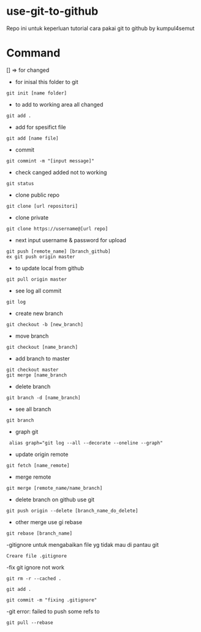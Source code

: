 # use-git-to-github
Repo ini untuk keperluan tutorial cara pakai git to github by kumpul4semut
# Command
[] => for changed


- for inisal this folder to git
```
git init [name folder]
```
- to add to working area all changed
```
git add .
```
- add for spesifict file
```
git add [name file]
```
- commit
```
git commint -m "[input message]"
```
- check canged added not to working
```
git status
```
- clone public repo
```
git clone [url repositori]
```
- clone private
```
git clone https://username@[url repo]
```
- next input username & password for upload
```
git push [remote_name] [branch_github]
ex git push origin master
```
- to update local from github
```
git pull origin master
```
- see log all commit
```
git log
```
- create new branch
```
git checkout -b [new_branch]
```
- move branch
```
git checkout [name_branch]
```
- add branch to master
```
git checkout master
git merge [name_branch
````
- delete branch
```
git branch -d [name_branch]
```
- see all branch
```
git branch
```
- graph git
```
 alias graph="git log --all --decorate --oneline --graph"
```
- update origin remote
```
git fetch [name_remote]
```
- merge remote
```
git merge [remote_name/name_branch]
```
- delete branch on github use git
```
git push origin --delete [branch_name_do_delete]
```
- other merge use gi rebase
```
git rebase [branch_name]
```
-gitignore untuk mengabaikan file yg tidak mau di pantau git
```
Creare file .gitignore
```
-fix git ignore not work
```
git rm -r --cached .

git add .

git commit -m "fixing .gitignore"
```
-git error: failed to push some refs to
```
git pull --rebase
```
